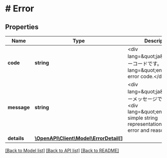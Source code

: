 # # Error

## Properties

Name | Type | Description | Notes
------------ | ------------- | ------------- | -------------
**code** | **string** | &lt;div lang&#x3D;\&quot;ja\&quot;&gt;エラーコードです。&lt;/div&gt;&lt;div lang&#x3D;\&quot;en\&quot;&gt;The error code.&lt;/div&gt; | [optional]
**message** | **string** | &lt;div lang&#x3D;\&quot;ja\&quot;&gt;エラーメッセージです。&lt;/div&gt;&lt;div lang&#x3D;\&quot;en\&quot;&gt;A simple string representation of the error and reason.&lt;/div&gt; | [optional]
**details** | [**\OpenAPI\Client\Model\ErrorDetail[]**](ErrorDetail.md) |  | [optional]

[[Back to Model list]](../../README.md#models) [[Back to API list]](../../README.md#endpoints) [[Back to README]](../../README.md)
